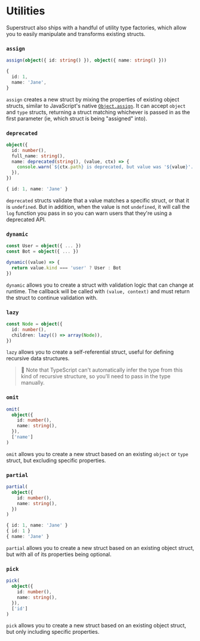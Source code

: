 # Utilities

Superstruct also ships with a handful of utility type factories, which allow you to easily manipulate and transforms existing structs.

### `assign`

```ts
assign(object({ id: string() }), object({ name: string() }))
```

```ts
{
  id: 1,
  name: 'Jane',
}
```

`assign` creates a new struct by mixing the properties of existing object structs, similar to JavaScript's native [`Object.assign`](https://developer.mozilla.org/en-US/docs/Web/JavaScript/Reference/Global_Objects/Object/assign). It can accept `object` and `type` structs, returning a struct matching whichever is passed in as the first parameter (ie, which struct is being "assigned" into).

### `deprecated`

```ts
object({
  id: number(),
  full_name: string(),
  name: deprecated(string(), (value, ctx) => {
    console.warn(`${ctx.path} is deprecated, but value was '${value}'. Please use 'full_name' instead.`)
  }),
})
```

```ts
{ id: 1, name: 'Jane' }
```

`deprecated` structs validate that a value matches a specific struct, or that it is `undefined`. But in addition, when the value is not `undefined`, it will call the `log` function you pass in so you can warn users that they're using a deprecated API.

### `dynamic`

```ts
const User = object({ ... })
const Bot = object({ ... })

dynamic((value) => {
  return value.kind === 'user' ? User : Bot
})
```

`dynamic` allows you to create a struct with validation logic that can change at runtime. The callback will be called with `(value, context)` and must return the struct to continue validation with.

### `lazy`

```ts
const Node = object({
  id: number(),
  children: lazy(() => array(Node)),
})
```

`lazy` allows you to create a self-referential struct, useful for defining recursive data structures.

> 🤖 Note that TypeScript can't automatically infer the type from this kind of recursive structure, so you'll need to pass in the type manually.

### `omit`

```ts
omit(
  object({
    id: number(),
    name: string(),
  }),
  ['name']
)
```

`omit` allows you to create a new struct based on an existing `object` or `type` struct, but excluding specific properties.

### `partial`

```ts
partial(
  object({
    id: number(),
    name: string(),
  })
)
```

```ts
{ id: 1, name: 'Jane' }
{ id: 1 }
{ name: 'Jane' }
```

`partial` allows you to create a new struct based on an existing object struct, but with all of its properties being optional.

### `pick`

```ts
pick(
  object({
    id: number(),
    name: string(),
  }),
  ['id']
)
```

`pick` allows you to create a new struct based on an existing object struct, but only including specific properties.
